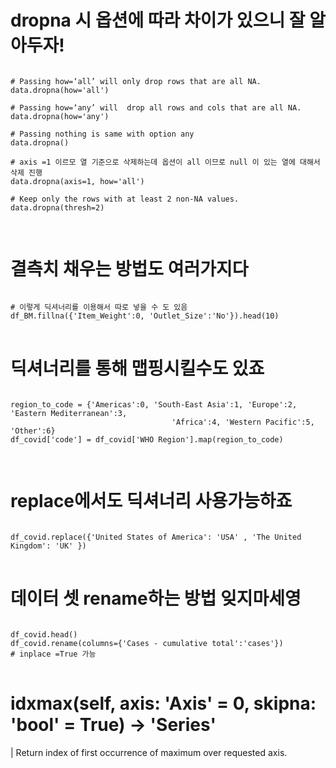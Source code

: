 # dropna 시 옵션에 따라 차이가 있으니 잘 알아두자!
<pre>
<code>
# Passing how=‘all’ will only drop rows that are all NA.
data.dropna(how='all')

# Passing how=‘any’ will  drop all rows and cols that are all NA.
data.dropna(how='any')

# Passing nothing is same with option any
data.dropna()

# axis =1 이르모 열 기준으로 삭제하는데 옵션이 all 이므로 null 이 있는 열에 대해서 삭제 진행 
data.dropna(axis=1, how='all')

# Keep only the rows with at least 2 non-NA values.
data.dropna(thresh=2)

</code>
</pre>

# 결측치 채우는 방법도 여러가지다
<pre>
<code>
# 이렇게 딕셔너리를 이용해서 따로 넣을 수 도 있음 
df_BM.fillna({'Item_Weight':0, 'Outlet_Size':'No'}).head(10)
</code>
</pre>

# 딕셔너리를 통해 맵핑시킬수도 있죠
<pre>
<code>
region_to_code = {'Americas':0, 'South-East Asia':1, 'Europe':2, 'Eastern Mediterranean':3, 
                                    'Africa':4, 'Western Pacific':5, 'Other':6}
df_covid['code'] = df_covid['WHO Region'].map(region_to_code)

</code>
</pre>

# replace에서도 딕셔너리 사용가능하죠
<pre>
<code>
df_covid.replace({'United States of America': 'USA' , 'The United Kingdom': 'UK' })
</code>
</pre>

# 데이터 셋 rename하는 방법 잊지마세영
<pre>
<code>
df_covid.head()
df_covid.rename(columns={'Cases - cumulative total':'cases'})
# inplace =True 가능
</code>
</pre>

#  idxmax(self, axis: 'Axis' = 0, skipna: 'bool' = True) -> 'Series'
 |      Return index of first occurrence of maximum over requested axis.
 